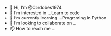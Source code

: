 - 👋 Hi, I’m @Cordobes1974
- 👀 I’m interested in ...Learn to code
- 🌱 I’m currently learning ...Programing in Python
- 💞️ I’m looking to collaborate on ...
- 📫 How to reach me ...

<!---
Cordobes1974/Cordobes1974 is a ✨ special ✨ repository because its `README.md` (this file) appears on your GitHub profile.
You can click the Preview link to take a look at your changes.
--->
